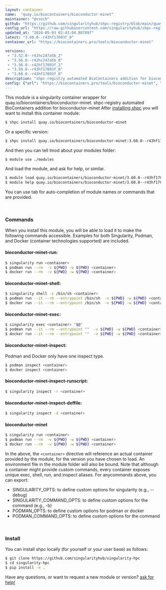 ```yaml
---
layout: container
name:  "quay.io/biocontainers/bioconductor-minet"
maintainer: "@vsoch"
github: "https://github.com/singularityhub/shpc-registry/blob/main/quay.io/biocontainers/bioconductor-minet/container.yaml"
config_url: "https://raw.githubusercontent.com/singularityhub/shpc-registry/main/quay.io/biocontainers/bioconductor-minet/container.yaml"
updated_at: "2024-05-03 02:43:04.807097"
latest: "3.60.0--r43hf17093f_0"
container_url: "https://biocontainers.pro/tools/bioconductor-minet"

versions:
 - "3.52.0--r41hc247a5b_2"
 - "3.56.0--r42hc247a5b_0"
 - "3.56.0--r42hf17093f_2"
 - "3.58.0--r43hf17093f_0"
 - "3.60.0--r43hf17093f_0"
description: "shpc-registry automated BioContainers addition for bioconductor-minet"
config: {"url": "https://biocontainers.pro/tools/bioconductor-minet", "maintainer": "@vsoch", "description": "shpc-registry automated BioContainers addition for bioconductor-minet", "latest": {"3.60.0--r43hf17093f_0": "sha256:5f186b4247464ef8089e0f399cd2f64db5c81982314f1eff35dc1e4f92eda426"}, "tags": {"3.52.0--r41hc247a5b_2": "sha256:4181941308d592f74492ee9f275e3eb0ef8871167bf5c03c35c691141aefaab9", "3.56.0--r42hc247a5b_0": "sha256:6a7b549554de48e108b28b47f0606faf996ead45dc6e490a229af7d2184b19ac", "3.56.0--r42hf17093f_2": "sha256:72e65e2314026167155bde2c4aad00256c0a737ed6a78bf6b3745bc14b90c3a1", "3.58.0--r43hf17093f_0": "sha256:4221e4a8090bac6e8c9dc5bb94ae11411765ef654aa0bd863d6ed22993f50035", "3.60.0--r43hf17093f_0": "sha256:5f186b4247464ef8089e0f399cd2f64db5c81982314f1eff35dc1e4f92eda426"}, "docker": "quay.io/biocontainers/bioconductor-minet"}
---
```


This module is a singularity container wrapper for quay.io/biocontainers/bioconductor-minet.
shpc-registry automated BioContainers addition for bioconductor-minet
After [installing shpc](#install) you will want to install this container module:


```bash
$ shpc install quay.io/biocontainers/bioconductor-minet
```

Or a specific version:

```bash
$ shpc install quay.io/biocontainers/bioconductor-minet:3.60.0--r43hf17093f_0
```

And then you can tell lmod about your modules folder:

```bash
$ module use ./modules
```

And load the module, and ask for help, or similar.

```bash
$ module load quay.io/biocontainers/bioconductor-minet/3.60.0--r43hf17093f_0
$ module help quay.io/biocontainers/bioconductor-minet/3.60.0--r43hf17093f_0
```

You can use tab for auto-completion of module names or commands that are provided.

<br>

### Commands

When you install this module, you will be able to load it to make the following commands accessible.
Examples for both Singularity, Podman, and Docker (container technologies supported) are included.

#### bioconductor-minet-run:

```bash
$ singularity run <container>
$ podman run --rm  -v ${PWD} -w ${PWD} <container>
$ docker run --rm  -v ${PWD} -w ${PWD} <container>
```

#### bioconductor-minet-shell:

```bash
$ singularity shell -s /bin/sh <container>
$ podman run --it --rm --entrypoint /bin/sh  -v ${PWD} -w ${PWD} <container>
$ docker run --it --rm --entrypoint /bin/sh  -v ${PWD} -w ${PWD} <container>
```

#### bioconductor-minet-exec:

```bash
$ singularity exec <container> "$@"
$ podman run --it --rm --entrypoint ""  -v ${PWD} -w ${PWD} <container> "$@"
$ docker run --it --rm --entrypoint ""  -v ${PWD} -w ${PWD} <container> "$@"
```

#### bioconductor-minet-inspect:

Podman and Docker only have one inspect type.

```bash
$ podman inspect <container>
$ docker inspect <container>
```

#### bioconductor-minet-inspect-runscript:

```bash
$ singularity inspect -r <container>
```

#### bioconductor-minet-inspect-deffile:

```bash
$ singularity inspect -d <container>
```



#### bioconductor-minet

```bash
$ singularity run <container>
$ podman run --rm  -v ${PWD} -w ${PWD} <container>
$ docker run --rm  -v ${PWD} -w ${PWD} <container>
```


In the above, the `<container>` directive will reference an actual container provided
by the module, for the version you have chosen to load. An environment file in the
module folder will also be bound. Note that although a container
might provide custom commands, every container exposes unique exec, shell, run, and
inspect aliases. For anycommands above, you can export:

 - SINGULARITY_OPTS: to define custom options for singularity (e.g., --debug)
 - SINGULARITY_COMMAND_OPTS: to define custom options for the command (e.g., -b)
 - PODMAN_OPTS: to define custom options for podman or docker
 - PODMAN_COMMAND_OPTS: to define custom options for the command

<br>

### Install

You can install shpc locally (for yourself or your user base) as follows:

```bash
$ git clone https://github.com/singularityhub/singularity-hpc
$ cd singularity-hpc
$ pip install -e .
```

Have any questions, or want to request a new module or version? [ask for help!](https://github.com/singularityhub/singularity-hpc/issues)